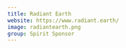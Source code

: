 ```yaml
---
title: Radiant Earth
website: https://www.radiant.earth/
image: radiantearth.png
group: Spirit Sponsor
---
```

